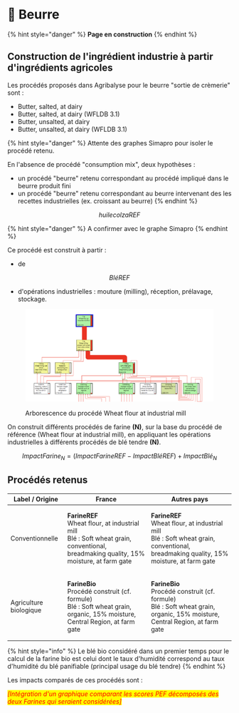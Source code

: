 # 🧈 Beurre

{% hint style="danger" %}
**Page en construction**
{% endhint %}

## Construction de l'ingrédient industrie à partir d'ingrédients agricoles

Les procédés proposés dans Agribalyse pour le beurre "sortie de crèmerie" sont :&#x20;

* Butter, salted, at dairy
* Butter, salted, at dairy (WFLDB 3.1)
* Butter, unsalted, at dairy
* Butter, unsalted, at dairy (WFLDB 3.1)

{% hint style="danger" %}
Attente des graphes Simapro pour isoler le procédé retenu.

En l'absence de procédé "consumption mix", deux hypothèses :&#x20;

* un procédé "beurre" retenu correspondant au procédé impliqué dans le beurre produit fini
* un procédé "beurre" retenu correspondant au beurre intervenant des les recettes industrielles (ex. croissant au beurre)
{% endhint %}

$$
huilecolzaREF
$$

{% hint style="danger" %}
A confirmer avec le graphe Simapro
{% endhint %}



Ce procédé est construit à partir :&#x20;

* de

$$
BléREF
$$

* d'opérations industrielles : mouture (milling), réception, prélavage, stockage.&#x20;

<figure><img src="../../.gitbook/assets/Image collée à 2022-11-9 17-42.png" alt=""><figcaption><p>Arborescence du procédé Wheat flour at industrial mill</p></figcaption></figure>

On construit différents procédés de farine **(N)**, sur la base du procédé de référence (Wheat flour at industrial mill), en appliquant les opérations industrielles à différents procédés de blé tendre **(N)**.

$$
ImpactFarine_N = (ImpactFarineREF - ImpactBléREF )+ImpactBlé_N
$$

## Procédés retenus

| Label / Origine        | France                                                                                                                                                        | Autres pays                                                                                                                                                   |
| ---------------------- | ------------------------------------------------------------------------------------------------------------------------------------------------------------- | ------------------------------------------------------------------------------------------------------------------------------------------------------------- |
| Conventionnelle        | <p><strong>FarineREF</strong><br>Wheat flour, at industrial mill<br>Blé : Soft wheat grain, conventional, breadmaking quality, 15% moisture, at farm gate</p> | <p><strong>FarineREF</strong><br>Wheat flour, at industrial mill<br>Blé : Soft wheat grain, conventional, breadmaking quality, 15% moisture, at farm gate</p> |
| Agriculture biologique | <p><strong>FarineBio</strong><br>Procédé construit (cf. formule)<br>Blé : Soft wheat grain, organic, 15% moisture, Central Region, at farm gate</p>           | <p><strong>FarineBio</strong><br>Procédé construit (cf. formule)<br>Blé : Soft wheat grain, organic, 15% moisture, Central Region, at farm gate</p>           |

{% hint style="info" %}
Le blé bio considéré dans un premier temps pour le calcul de la farine bio est celui dont le taux d'humidité correspond au taux d'humidité du blé panifiable (principal usage du blé tendre)
{% endhint %}

Les impacts comparés de ces procédés sont :&#x20;

_<mark style="color:red;">\[Intégration d'un graphique comparant les scores PEF décomposés des deux Farines qui seraient considérées]</mark>_&#x20;

